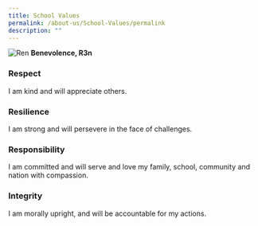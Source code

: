 ```yaml
---
title: School Values
permalink: /about-us/School-Values/permalink
description: ""
---
```

![Ren](https://angsanapri.moe.edu.sg/qql/slot/u167/about_us/School%20Values/REN_KAITI.png "Ren")
 **Benevolence, R3n**

### **Respect**

I am kind and will appreciate others.

### **Resilience**

I am strong and will persevere in the face of challenges.

### **Responsibility**

I am committed and will serve and love my family, school, community and nation with compassion.

### **Integrity**

I am morally upright, and will be accountable for my actions.